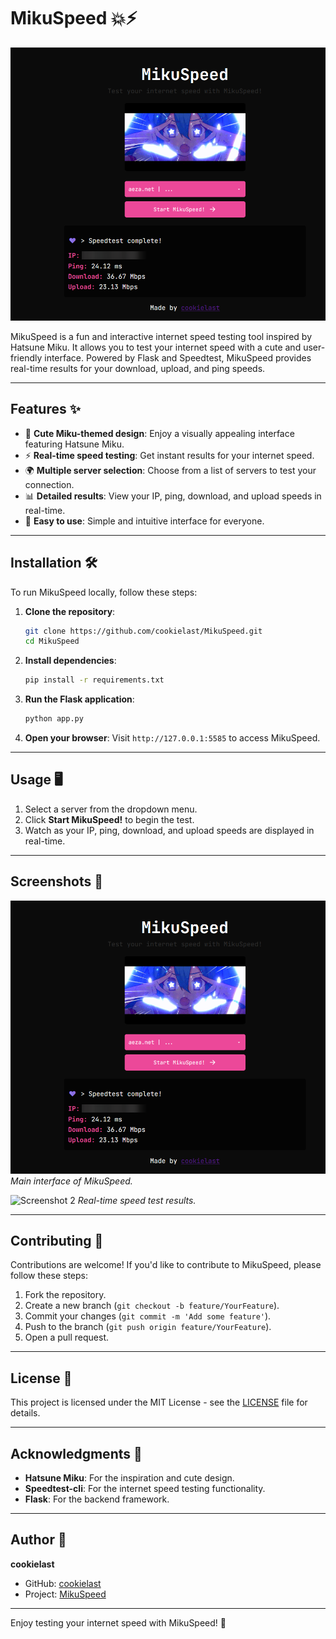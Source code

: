 # MikuSpeed 💥⚡

![Screenshot](screenshots/1.png)

MikuSpeed is a fun and interactive internet speed testing tool inspired by Hatsune Miku. It allows you to test your internet speed with a cute and user-friendly interface. Powered by Flask and Speedtest, MikuSpeed provides real-time results for your download, upload, and ping speeds.

---

## Features ✨

- 🎌 **Cute Miku-themed design**: Enjoy a visually appealing interface featuring Hatsune Miku.
- ⚡ **Real-time speed testing**: Get instant results for your internet speed.
- 🌍 **Multiple server selection**: Choose from a list of servers to test your connection.
- 📊 **Detailed results**: View your IP, ping, download, and upload speeds in real-time.
- 🚀 **Easy to use**: Simple and intuitive interface for everyone.

---

## Installation 🛠️

To run MikuSpeed locally, follow these steps:

1. **Clone the repository**:
   ```bash
   git clone https://github.com/cookielast/MikuSpeed.git
   cd MikuSpeed
   ```

2. **Install dependencies**:
   ```bash
   pip install -r requirements.txt
   ```

3. **Run the Flask application**:
   ```bash
   python app.py
   ```

4. **Open your browser**:
   Visit `http://127.0.0.1:5585` to access MikuSpeed.

---

## Usage 🖥️

1. Select a server from the dropdown menu.
2. Click **Start MikuSpeed!** to begin the test.
3. Watch as your IP, ping, download, and upload speeds are displayed in real-time.

---

## Screenshots 📸

![Screenshot 1](screenshots/1.png)
*Main interface of MikuSpeed.*

![Screenshot 2](screenshots/2.png)
*Real-time speed test results.*

---

## Contributing 🤝

Contributions are welcome! If you'd like to contribute to MikuSpeed, please follow these steps:

1. Fork the repository.
2. Create a new branch (`git checkout -b feature/YourFeature`).
3. Commit your changes (`git commit -m 'Add some feature'`).
4. Push to the branch (`git push origin feature/YourFeature`).
5. Open a pull request.

---

## License 📝

This project is licensed under the MIT License - see the [LICENSE](LICENSE) file for details.

---

## Acknowledgments 🙏

- **Hatsune Miku**: For the inspiration and cute design.
- **Speedtest-cli**: For the internet speed testing functionality.
- **Flask**: For the backend framework.

---

## Author 👤

**cookielast**  
- GitHub: [cookielast](https://github.com/cookielast)  
- Project: [MikuSpeed](https://github.com/cookielast/MikuSpeed)

---

Enjoy testing your internet speed with MikuSpeed! 💜
